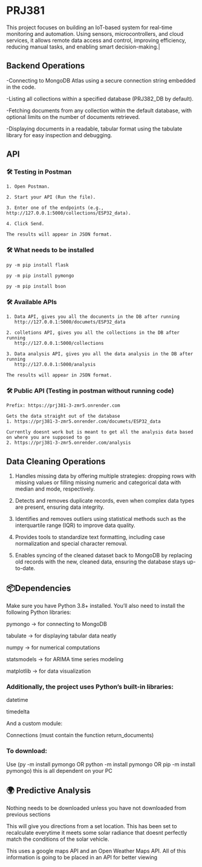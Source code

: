 # PRJ381
This project focuses on building an IoT-based system for real-time monitoring and automation. Using sensors, microcontrollers, and cloud services, it allows remote data access and control, improving efficiency, reducing manual tasks, and enabling smart decision-making.|

## Backend Operations
-Connecting to MongoDB Atlas using a secure connection string embedded in the code. 

-Listing all collections within a specified database (PRJ382_DB by default).

-Fetching documents from any collection within the default database, with optional limits on the number of documents retrieved.

-Displaying documents in a readable, tabular format using the tabulate library for easy inspection and debugging.

## API

### 🛠️ Testing in Postman

    1. Open Postman.

    2. Start your API (Run the file).

    3. Enter one of the endpoints (e.g., http://127.0.0.1:5000/collections/ESP32_data).

    4. Click Send.

    The results will appear in JSON format.

### 🛠️ What needs to be installed

    py -m pip install flask

    py -m pip install pymongo

    py -m pip install bson

### 🛠️ Available APIs

    1. Data API, gives you all the docunents in the DB after running
       http://127.0.0.1:5000/documets/ESP32_data 
       
    2. colletions API, gives you all the collections in the DB after running
       http://127.0.0.1:5000/collections

    3. Data analysis API, gives you all the data analysis in the DB after running
       http://127.0.0.1:5000/analysis

    The results will appear in JSON format.

### 🛠️ Public API (Testing in postman without running code)

    Prefix: https://prj381-3-zmr5.onrender.com

    Gets the data straight out of the database
    1. https://prj381-3-zmr5.onrender.com/documets/ESP32_data 

    Currently doesnt work but is meant to get all the analysis data based on where you are supposed to go
    2. https://prj381-3-zmr5.onrender.com/analysis

## Data Cleaning Operations
1. Handles missing data by offering multiple strategies: dropping rows with missing values or filling missing numeric and categorical data with median and mode, respectively.

2. Detects and removes duplicate records, even when complex data types are present, ensuring data integrity.

3. Identifies and removes outliers using statistical methods such as the interquartile range (IQR) to improve data quality.

4. Provides tools to standardize text formatting, including case normalization and special character removal.

5. Enables syncing of the cleaned dataset back to MongoDB by replacing old records with the new, cleaned data, ensuring the database stays up-to-date.

## 📦Dependencies

Make sure you have Python 3.8+ installed. You’ll also need to install the following Python libraries:

pymongo → for connecting to MongoDB

tabulate → for displaying tabular data neatly

numpy → for numerical computations

statsmodels → for ARIMA time series modeling

matplotlib → for data visualization

### Additionally, the project uses Python’s built-in libraries:

datetime

timedelta

And a custom module:

Connections (must contain the function return_documents)

### To download: 

Use (py -m install pymongo OR python -m install pymongo OR pip -m install pymongo) this is all dependent on your PC

## 🌍 Predictive Analysis

Nothing needs to be downloaded unless you have not downloaded from previous sections

This will give you directions from a set location. This has been set to recalculate everytime it meets some solar radiance that doesnt perfectly match the conditions of the solar vehicle. 

This uses a google maps API and an Open Weather Maps API. All of this information is going to be placed in an API for better viewing


